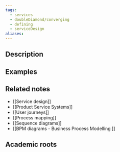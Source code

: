 ```yaml
---
tags:
  - services
  - doubleDiamond/converging
  - defining
  - serviceDesign
aliases:
---
```


## Description


## Examples 


## Related notes 
- [[Service design]]
- [[Product Service Systems]]
- [[User journeys]]
- [[Process mapping]]
- [[Sequence diagrams]]
- [[BPM diagrams - Business Process Modelling ]]
## Academic roots
